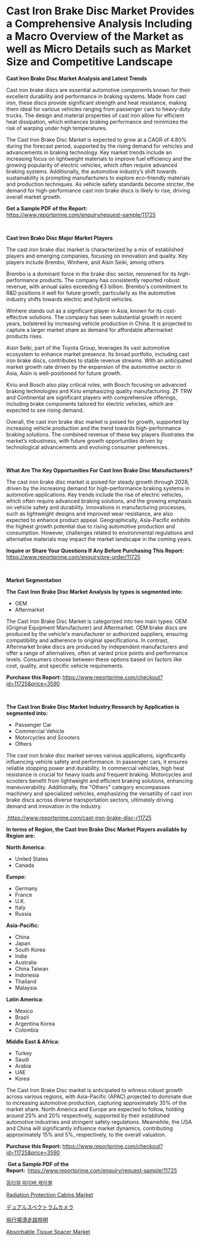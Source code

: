 <p><h1>Cast Iron Brake Disc Market Provides a Comprehensive Analysis Including a Macro Overview of the Market as well as Micro Details such as Market Size and Competitive Landscape</h1></p><p><strong>Cast Iron Brake Disc Market Analysis and Latest Trends</strong></p>
<p><p>Cast iron brake discs are essential automotive components known for their excellent durability and performance in braking systems. Made from cast iron, these discs provide significant strength and heat resistance, making them ideal for various vehicles ranging from passenger cars to heavy-duty trucks. The design and material properties of cast iron allow for efficient heat dissipation, which enhances braking performance and minimizes the risk of warping under high temperatures. </p><p>The Cast Iron Brake Disc Market is expected to grow at a CAGR of 4.80% during the forecast period, supported by the rising demand for vehicles and advancements in braking technology. Key market trends include an increasing focus on lightweight materials to improve fuel efficiency and the growing popularity of electric vehicles, which often require advanced braking systems. Additionally, the automotive industry’s shift towards sustainability is prompting manufacturers to explore eco-friendly materials and production techniques. As vehicle safety standards become stricter, the demand for high-performance cast iron brake discs is likely to rise, driving overall market growth.</p></p>
<p><strong>Get a Sample PDF of the Report:&nbsp;</strong> <a href="https://www.reportprime.com/enquiry/request-sample/11725">https://www.reportprime.com/enquiry/request-sample/11725</a></p>
<p>&nbsp;</p>
<p><strong>Cast Iron Brake Disc Major Market Players</strong></p>
<p><p>The cast iron brake disc market is characterized by a mix of established players and emerging companies, focusing on innovation and quality. Key players include Brembo, Winhere, and Aisin Seiki, among others.</p><p>Brembo is a dominant force in the brake disc sector, renowned for its high-performance products. The company has consistently reported robust revenue, with annual sales exceeding €3 billion. Brembo's commitment to R&D positions it well for future growth, particularly as the automotive industry shifts towards electric and hybrid vehicles.</p><p>Winhere stands out as a significant player in Asia, known for its cost-effective solutions. The company has seen substantial growth in recent years, bolstered by increasing vehicle production in China. It is projected to capture a larger market share as demand for affordable aftermarket products rises.</p><p>Aisin Seiki, part of the Toyota Group, leverages its vast automotive ecosystem to enhance market presence. Its broad portfolio, including cast iron brake discs, contributes to stable revenue streams. With an anticipated market growth rate driven by the expansion of the automotive sector in Asia, Aisin is well-positioned for future growth.</p><p>Kiriu and Bosch also play critical roles, with Bosch focusing on advanced braking technologies and Kiriu emphasizing quality manufacturing. ZF TRW and Continental are significant players with comprehensive offerings, including brake components tailored for electric vehicles, which are expected to see rising demand.</p><p>Overall, the cast iron brake disc market is poised for growth, supported by increasing vehicle production and the trend towards high-performance braking solutions. The combined revenue of these key players illustrates the market’s robustness, with future growth opportunities driven by technological advancements and evolving consumer preferences.</p></p>
<p>&nbsp;</p>
<p><strong>What Are The Key Opportunities For Cast Iron Brake Disc Manufacturers?</strong></p>
<p><p>The cast iron brake disc market is poised for steady growth through 2028, driven by the increasing demand for high-performance braking systems in automotive applications. Key trends include the rise of electric vehicles, which often require advanced braking solutions, and the growing emphasis on vehicle safety and durability. Innovations in manufacturing processes, such as lightweight designs and improved wear resistance, are also expected to enhance product appeal. Geographically, Asia-Pacific exhibits the highest growth potential due to rising automotive production and consumption. However, challenges related to environmental regulations and alternative materials may impact the market landscape in the coming years.</p></p>
<p><strong>Inquire or Share Your Questions If Any Before Purchasing This Report:</strong> <a href="https://www.reportprime.com/enquiry/pre-order/11725">https://www.reportprime.com/enquiry/pre-order/11725</a></p>
<p>&nbsp;</p>
<p><strong>Market Segmentation</strong></p>
<p><strong>The Cast Iron Brake Disc Market Analysis by types is segmented into:</strong></p>
<p><ul><li>OEM</li><li>Aftermarket</li></ul></p>
<p><p>The Cast Iron Brake Disc Market is categorized into two main types: OEM (Original Equipment Manufacturer) and Aftermarket. OEM brake discs are produced by the vehicle's manufacturer or authorized suppliers, ensuring compatibility and adherence to original specifications. In contrast, Aftermarket brake discs are produced by independent manufacturers and offer a range of alternatives, often at varied price points and performance levels. Consumers choose between these options based on factors like cost, quality, and specific vehicle requirements.</p></p>
<p><strong>Purchase this Report:&nbsp;</strong><a href="https://www.reportprime.com/checkout?id=11725&price=3590">https://www.reportprime.com/checkout?id=11725&price=3590</a></p>
<p>&nbsp;</p>
<p><strong>The Cast Iron Brake Disc Market Industry Research by Application is segmented into:</strong></p>
<p><ul><li>Passenger Car</li><li>Commercial Vehicle</li><li>Motorcycles and Scooters</li><li>Others</li></ul></p>
<p><p>The cast iron brake disc market serves various applications, significantly influencing vehicle safety and performance. In passenger cars, it ensures reliable stopping power and durability. In commercial vehicles, high heat resistance is crucial for heavy loads and frequent braking. Motorcycles and scooters benefit from lightweight and efficient braking solutions, enhancing maneuverability. Additionally, the "Others" category encompasses machinery and specialized vehicles, emphasizing the versatility of cast iron brake discs across diverse transportation sectors, ultimately driving demand and innovation in the industry.</p></p>
<p><a href="https://www.reportprime.com/cast-iron-brake-disc-r11725">&nbsp;https://www.reportprime.com/cast-iron-brake-disc-r11725</a></p>
<p><strong>In terms of Region, the Cast Iron Brake Disc Market Players available by Region are:</strong></p>
<p>
    <p> <strong> North America: </strong>
        <ul>
            <li>United States</li>
            <li>Canada</li>
        </ul>
        </p> 
    <p> <strong> Europe: </strong>
        <ul>
            <li>Germany</li>
            <li>France</li>
            <li>U.K.</li>
            <li>Italy</li>
            <li>Russia</li>
        </ul>
        </p> 
    <p> <strong> Asia-Pacific: </strong>
        <ul>
            <li>China</li>
            <li>Japan</li>
            <li>South Korea</li>
            <li>India</li>
            <li>Australia</li>
            <li>China Taiwan</li>
            <li>Indonesia</li>
            <li>Thailand</li>
            <li>Malaysia</li>
        </ul>
        </p> 
    <p> <strong> Latin America: </strong>
        <ul>
            <li>Mexico</li>
            <li>Brazil</li>
            <li>Argentina Korea</li>
            <li>Colombia</li>
        </ul>
        </p> 
    <p> <strong> Middle East & Africa: </strong>
        <ul>
            <li>Turkey</li>
            <li>Saudi</li>
            <li>Arabia</li>
            <li>UAE</li>
            <li>Korea</li>
        </ul>
    </p>
    </p>
<p><p>The Cast Iron Brake Disc market is anticipated to witness robust growth across various regions, with Asia-Pacific (APAC) projected to dominate due to increasing automotive production, capturing approximately 35% of the market share. North America and Europe are expected to follow, holding around 25% and 20% respectively, supported by their established automotive industries and stringent safety regulations. Meanwhile, the USA and China will significantly influence market dynamics, contributing approximately 15% and 5%, respectively, to the overall valuation.</p></p>
<p><strong>Purchase this Report: </strong><a href="https://www.reportprime.com/checkout?id=11725&price=3590">https://www.reportprime.com/checkout?id=11725&price=3590</a></p>
<p>&nbsp;<strong>Get a Sample PDF of the Report:&nbsp;&nbsp;</strong><a href="https://www.reportprime.com/enquiry/request-sample/11725">https://www.reportprime.com/enquiry/request-sample/11725</a></p>
<p><strong></strong></p>
<p><p><a href="https://medium.com/@bobbykihnyt57786/%EA%B8%80%EB%A1%9C%EB%B2%8C-%EA%B4%91%EC%84%AC%EC%9C%A0-%EC%BC%80%EC%9D%B4%EB%B8%94-%EC%8B%9C%EC%9E%A5-%EC%A0%84%EB%A7%9D-%EB%AF%B8%EB%9E%98-%ED%8A%B8%EB%A0%8C%EB%93%9C-%EB%B0%8F-%EC%8B%9C%EC%9E%A5-%EC%A0%84%EB%9E%B5-%EC%98%88%EC%B8%A1-2024-2031-b415c40fb504">옵티컬 파이버 케이블</a></p><p><a href="https://issuu.com/reportprime-2/docs/radiation-protection-cabins-market-_cae2b9c715d713">Radiation Protection Cabins Market</a></p><p><a href="https://medium.com/@rosaleen41t7a/%E3%82%B0%E3%83%AD%E3%83%BC%E3%83%90%E3%83%AB-%E3%83%87%E3%83%A5%E3%82%A2%E3%83%AB%E3%82%B9%E3%83%9A%E3%82%AF%E3%83%88%E3%83%AB%E3%82%AB%E3%83%A1%E3%83%A9%E7%94%A3%E6%A5%AD%E3%81%AE%E8%AA%BF%E6%9F%BB%E3%83%AC%E3%83%9D%E3%83%BC%E3%83%88-%E7%AB%B6%E4%BA%89%E3%81%AE%E6%A7%98%E7%9B%B8-%E5%B8%82%E5%A0%B4%E8%A6%8F%E6%A8%A1-%E5%9C%B0%E5%9F%9F%E3%81%AE%E7%8A%B6%E6%B3%81-%E3%81%9D%E3%81%97%E3%81%A62031%E5%B9%B4%E3%81%BE%E3%81%A7%E3%81%AE%E8%A6%8B%E9%80%9A%E3%81%97%E3%82%92%E4%BA%88%E6%B8%AC%E3%81%97%E3%81%BE%E3%81%99-f9e2b137ff1f">デュアルスペクトラムカメラ</a></p><p><a href="https://medium.com/@rosaleen41t7a/%E3%82%B0%E3%83%AD%E3%83%BC%E3%83%90%E3%83%AB%E3%82%A8%E3%82%A2%E3%83%95%E3%82%A3%E3%83%BC%E3%83%AB%E3%83%89%E6%BB%91%E8%B5%B0%E8%B7%AF%E7%85%A7%E6%98%8E%E5%B8%82%E5%A0%B4%E3%81%AF-2024%E5%B9%B4%E3%81%8B%E3%82%892031%E5%B9%B4%E3%81%BE%E3%81%A7%E3%81%AE%E6%9C%9F%E9%96%93%E3%81%AB%E3%81%8A%E3%81%84%E3%81%A6-%E5%B9%B4%E5%B9%B3%E5%9D%87%E6%88%90%E9%95%B7%E7%8E%87-cagr-9-3-%E3%81%A7%E6%88%90%E9%95%B7%E3%81%99%E3%82%8B%E3%81%93%E3%81%A8%E3%81%8C%E4%BA%88%E6%B8%AC%E3%81%95%E3%82%8C%E3%81%A6%E3%81%84%E3%81%BE%E3%81%99-59402a9490b9">飛行場滑走路照明</a></p><p><a href="https://issuu.com/reportprime-2/docs/absorbable-tissue-spacer-market-siz_175e2fea22afa0">Absorbable Tissue Spacer Market</a></p></p>